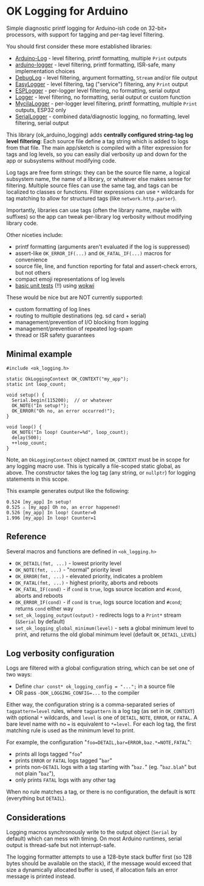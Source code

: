 # OK Logging for Arduino

Simple diagnostic printf logging for Arduino-ish code on 32-bit+ processors, with support for tagging and per-tag level filtering.

You should first consider these more established libraries:
- [Arduino-Log](https://github.com/JSC-TechMinds/Arduino-Log) - level filtering, printf formatting, multiple `Print` outputs
- [arduino-logger](https://github.com/embeddedartistry/arduino-logger) - level filtering, printf formatting, ISR-safe, many implementation choices
- [DebugLog](https://github.com/hideakitai/DebugLog) - level filtering, argument formatting, `Stream` and/or file output
- [EasyLogger](https://github.com/x821938/EasyLogger) - level filtering, tag ("service") filtering, any `Print` output
- [ESPLogger](https://github.com/kuslota/esplogger) - per-logger level filtering, no formatting, serial output
- [Logger](https://github.com/bakercp/Logger) - level filtering, no formatting, serial output or custom function
- [MycilaLogger](https://github.com/mathieucarbou/MycilaLogger) - per-logger level filtering, printf formatting, multiple `Print` outputs, ESP32 only
- [SerialLogger](https://github.com/UltiBlox/SerialLogger) - combined data/diagnostic logging, no formatting, level filtering, serial output

This library (ok_arduino_logging) adds **centrally configured string-tag log level filtering**: Each source file define a tag string which is added to logs from that file. The main app/sketch is compiled with a filter expression for tags and log levels, so you can easily dial verbosity up and down for the app or subsystems without modifying code.

Log tags are free form strings: they can be the source file name, a logical subsystem name, the name of a library, or whatever else makes sense for filtering. Multiple source files can use the same tag, and tags can be localized to classes or functions. Filter expressions can use `*` wildcards for tag matching to allow for structured tags (like `network.http.parser`).

Importantly, libraries can use tags (often the library name, maybe with suffixes) so the app can tweak per-library log verbosity without modifying library code.

Other niceties include:
- printf formatting (arguments aren't evaluated if the log is suppressed)
- assert-like `OK_ERROR_IF(...)` and `OK_FATAL_IF(...)` macros for convenience
- source file, line, and function reporting for fatal and assert-check errors, but not others
- compact emoji representations of log levels
- [basic unit tests](tests) (!!) using [wokwi](https://wokwi.com/)

These would be nice but are NOT currently supported:
- custom formatting of log lines
- routing to multiple destinations (eg. sd card + serial)
- management/prevention of I/O blocking from logging
- management/prevention of repeated log-spam
- thread or ISR safety guarantees

## Minimal example

```
#include <ok_logging.h>

static OkLoggingContext OK_CONTEXT("my_app");
static int loop_count;

void setup() {
  Serial.begin(115200);  // or whatever
  OK_NOTE("In setup!");
  OK_ERROR("Oh no, an error occurred!");
}

void loop() {
  OK_NOTE("In loop! Counter=%d", loop_count);
  delay(500);
  ++loop_count;
}
```

Note, an `OkLoggingContext` object named `OK_CONTEXT` must be in scope for any logging macro use. This is typically a file-scoped static global, as above. The constructor takes the log tag (any string, or `nullptr`) for logging statements in this scope.

This example generates output like the following:

```
0.524 [my_app] In setup!
0.525 ⚠️ [my_app] Oh no, an error happened!
0.526 [my_app] In loop! Counter=0
1.996 [my_app] In loop! Counter=1

```

## Reference

Several macros and functions are defined in `<ok_logging.h>`
- `OK_DETAIL(fmt, ...)` - lowest priority level
- `OK_NOTE(fmt, ...)` - "normal" priority level
- `OK_ERROR(fmt, ...)` - elevated priority, indicates a problem
- `OK_FATAL(fmt, ...)` - highest priority, aborts and reboots
- `OK_FATAL_IF(cond)` - if `cond` is `true`, logs source location and `#cond`, aborts and reboots
- `OK_ERROR_IF(cond)` - if `cond` is `true`, logs source location and `#cond`; returns `cond` either way
- `set_ok_logging_output(output)` - redirects logs to a `Print*` stream (`&Serial` by default)
- `set_ok_logging_global_minimum(level)` - sets a global minimum level to print, and returns the old global minimum level (default `OK_DETAIL_LEVEL`)

## Log verbosity configuration

Logs are filtered with a global configuration string, which can be set one of two ways:
- Define `char const* ok_logging_config = "...";` in a source file
- OR pass `-DOK_LOGGING_CONFIG=...` to the compiler

Either way, the configuration string is a comma-separated series of `tagpattern=level` rules, where `tagpattern` is a log tag (as set in `OK_CONTEXT`) with optional `*` wildcards, and `level` is one of `DETAIL`, `NOTE`, `ERROR`, or `FATAL`. A bare level name with no `=` is equivalent to `*=level`. For each log tag, the first matching rule is used as the minimum level to print.

For example, the configuration "`foo=DETAIL,bar=ERROR,baz.*=NOTE,FATAL`":
- prints all logs tagged "`foo`"
- prints `ERROR` or `FATAL` logs tagged "`bar`"
- prints non-`DETAIL` logs with a tag starting with "`baz.`" (eg. "`baz.blah`" but not plain "`baz`"), 
- only prints `FATAL` logs with any other tag

When no rule matches a tag, or there is no configuration, the default is `NOTE` (everything but `DETAIL`).

## Considerations

Logging macros synchronously write to the output object (`Serial` by default) which can mess with timing. On most Arduino runtimes, serial output is thread-safe but not interrupt-safe.

The logging formatter attempts to use a 128-byte stack buffer first (so 128 bytes should be available on the stack), if the message would exceed that size a dynamically allocated buffer is used, if allocation fails an error message is printed instead.
